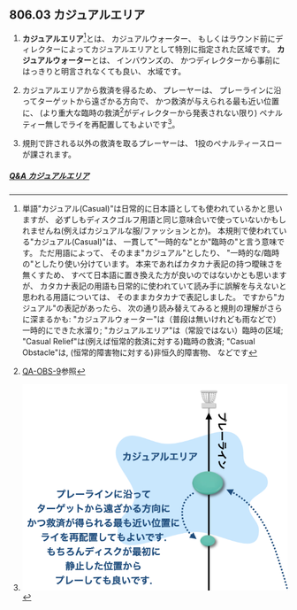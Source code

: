 ## 806.03 カジュアルエリア

1. **カジュアルエリア**[^80603.1]とは、
カジュアルウォーター、
もしくはラウンド前にディレクターによってカジュアルエリアとして特別に指定された区域です。
**カジュアルウォーター**とは、
インバウンズの、
かつディレクターから事前にはっきりと明言されなくても良い、
水域です。

1. カジュアルエリアから救済を得るため、
プレーヤーは、
プレーラインに沿ってターゲットから遠ざかる方向で、
かつ救済が与えられる最も近い位置に、
(より重大な臨時の救済[^80603.2]がディレクターから発表されない限り)
ペナルティー無しでライを再配置してもよいです[^80603.3]。

1. 規則で許される以外の救済を取るプレーヤーは、
1投のペナルティースローが課されます。

##### [Q&A カジュアルエリア](qa-cas)


[^80603.1]: 単語"カジュアル(Casual)"は日常的に日本語としても使われているかと思いますが、
必ずしもディスクゴルフ用語と同じ意味合いで使っていないかもしれませんね(例えばカジュアルな服/ファッションとか)。
本規則で使われている"カジュアル(Casual)"は、
一貫して"一時的な"とか"臨時の"と言う意味です。
ただ用語によって、
そのまま"カジュアル"としたり、
"一時的な/臨時の"としたり使い分けています。
本来であればカタカナ表記の持つ曖昧さを無くすため、
すべて日本語に置き換えた方が良いのではないかとも思いますが、
カタカナ表記の用語も日常的に使われていて読み手に誤解を与えないと思われる用語については、
そのままカタカナで表記しました。
ですから"カジュアル"の表記があったら、
次の通り読み替えてみると規則の理解がさらに深まるかも:
"カジュアルウォーター"は（普段は無いけれども雨などで）一時的にできた水溜り;
"カジュアルエリア"は（常設ではない）臨時の区域;
"Casual Relief"は(例えば恒常的救済に対する)臨時の救済;
"Casual Obstacle"は, (恒常的障害物に対する)非恒久的障害物、
などです

[^80603.2]: [QA-OBS-9](qa-obs)参照

[^80603.3]: ![カジュアルエリアからの救済](assets/img/relief-from-casual-area.png)
